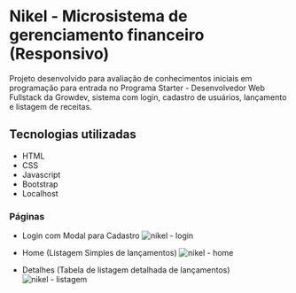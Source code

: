 # Nikel - Microsistema de gerenciamento financeiro (Responsivo)

Projeto desenvolvido para avaliação de conhecimentos iniciais em programação para entrada no Programa Starter - Desenvolvedor Web Fullstack da Growdev, sistema com login, cadastro de usuários, lançamento e listagem de receitas.

## Tecnologias utilizadas

- HTML
- CSS
- Javascript
- Bootstrap
- Localhost

### Páginas

- Login com Modal para Cadastro
![nikel - login](https://github.com/AssFerj/Nikel/assets/62892419/5f80948d-34ab-46df-a24b-36cb68c58f79)

- Home (Listagem Simples de lançamentos)
![nikel - home](https://github.com/AssFerj/Nikel/assets/62892419/45d287e7-b1a5-43cd-9ca5-d5a954fc824b)

- Detalhes (Tabela de listagem detalhada de lançamentos) 
![nikel - listagem](https://github.com/AssFerj/Nikel/assets/62892419/b7253361-5ada-46fe-a389-61a72e5cc26e)
